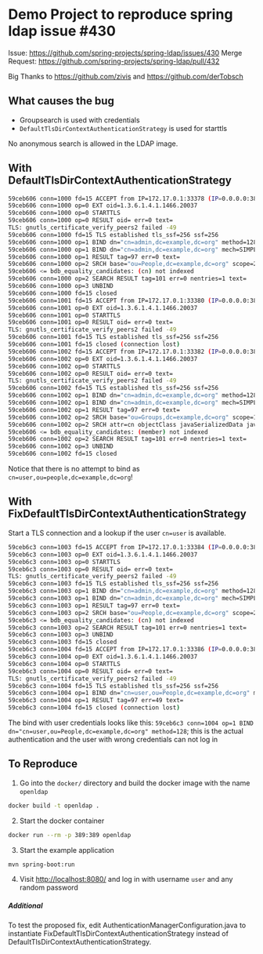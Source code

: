 # Demo Project to reproduce spring ldap issue #430

Issue: https://github.com/spring-projects/spring-ldap/issues/430
Merge Request: https://github.com/spring-projects/spring-ldap/pull/432

Big Thanks to https://github.com/zivis and https://github.com/derTobsch

## What causes the bug

* Groupsearch is used with credentials
* `DefaultTlsDirContextAuthenticationStrategy` is used for starttls

No anonymous search is allowed in the LDAP image.

## With DefaultTlsDirContextAuthenticationStrategy

```bash
59ceb606 conn=1000 fd=15 ACCEPT from IP=172.17.0.1:33378 (IP=0.0.0.0:389)
59ceb606 conn=1000 op=0 EXT oid=1.3.6.1.4.1.1466.20037
59ceb606 conn=1000 op=0 STARTTLS
59ceb606 conn=1000 op=0 RESULT oid= err=0 text=
TLS: gnutls_certificate_verify_peers2 failed -49
59ceb606 conn=1000 fd=15 TLS established tls_ssf=256 ssf=256
59ceb606 conn=1000 op=1 BIND dn="cn=admin,dc=example,dc=org" method=128
59ceb606 conn=1000 op=1 BIND dn="cn=admin,dc=example,dc=org" mech=SIMPLE ssf=0
59ceb606 conn=1000 op=1 RESULT tag=97 err=0 text=
59ceb606 conn=1000 op=2 SRCH base="ou=People,dc=example,dc=org" scope=2 deref=3 filter="(cn=user)"
59ceb606 <= bdb_equality_candidates: (cn) not indexed
59ceb606 conn=1000 op=2 SEARCH RESULT tag=101 err=0 nentries=1 text=
59ceb606 conn=1000 op=3 UNBIND
59ceb606 conn=1000 fd=15 closed
59ceb606 conn=1001 fd=15 ACCEPT from IP=172.17.0.1:33380 (IP=0.0.0.0:389)
59ceb606 conn=1001 op=0 EXT oid=1.3.6.1.4.1.1466.20037
59ceb606 conn=1001 op=0 STARTTLS
59ceb606 conn=1001 op=0 RESULT oid= err=0 text=
TLS: gnutls_certificate_verify_peers2 failed -49
59ceb606 conn=1001 fd=15 TLS established tls_ssf=256 ssf=256
59ceb606 conn=1001 fd=15 closed (connection lost)
59ceb606 conn=1002 fd=15 ACCEPT from IP=172.17.0.1:33382 (IP=0.0.0.0:389)
59ceb606 conn=1002 op=0 EXT oid=1.3.6.1.4.1.1466.20037
59ceb606 conn=1002 op=0 STARTTLS
59ceb606 conn=1002 op=0 RESULT oid= err=0 text=
TLS: gnutls_certificate_verify_peers2 failed -49
59ceb606 conn=1002 fd=15 TLS established tls_ssf=256 ssf=256
59ceb606 conn=1002 op=1 BIND dn="cn=admin,dc=example,dc=org" method=128
59ceb606 conn=1002 op=1 BIND dn="cn=admin,dc=example,dc=org" mech=SIMPLE ssf=0
59ceb606 conn=1002 op=1 RESULT tag=97 err=0 text=
59ceb606 conn=1002 op=2 SRCH base="ou=Groups,dc=example,dc=org" scope=1 deref=3 filter="(member=cn=user,ou=people,dc=example,dc=org)"
59ceb606 conn=1002 op=2 SRCH attr=cn objectClass javaSerializedData javaClassName javaFactory javaCodeBase javaReferenceAddress javaClassNames javaRemoteLocation
59ceb606 <= bdb_equality_candidates: (member) not indexed
59ceb606 conn=1002 op=2 SEARCH RESULT tag=101 err=0 nentries=1 text=
59ceb606 conn=1002 op=3 UNBIND
59ceb606 conn=1002 fd=15 closed
```

Notice that there is no attempt to bind as `cn=user,ou=people,dc=example,dc=org`!

## With FixDefaultTlsDirContextAuthenticationStrategy

Start a TLS connection and a lookup if the user `cn=user` is available.

```bash
59ceb6c3 conn=1003 fd=15 ACCEPT from IP=172.17.0.1:33384 (IP=0.0.0.0:389)
59ceb6c3 conn=1003 op=0 EXT oid=1.3.6.1.4.1.1466.20037
59ceb6c3 conn=1003 op=0 STARTTLS
59ceb6c3 conn=1003 op=0 RESULT oid= err=0 text=
TLS: gnutls_certificate_verify_peers2 failed -49
59ceb6c3 conn=1003 fd=15 TLS established tls_ssf=256 ssf=256
59ceb6c3 conn=1003 op=1 BIND dn="cn=admin,dc=example,dc=org" method=128
59ceb6c3 conn=1003 op=1 BIND dn="cn=admin,dc=example,dc=org" mech=SIMPLE ssf=0
59ceb6c3 conn=1003 op=1 RESULT tag=97 err=0 text=
59ceb6c3 conn=1003 op=2 SRCH base="ou=People,dc=example,dc=org" scope=2 deref=3 filter="(cn=user)"
59ceb6c3 <= bdb_equality_candidates: (cn) not indexed
59ceb6c3 conn=1003 op=2 SEARCH RESULT tag=101 err=0 nentries=1 text=
59ceb6c3 conn=1003 op=3 UNBIND
59ceb6c3 conn=1003 fd=15 closed
59ceb6c3 conn=1004 fd=15 ACCEPT from IP=172.17.0.1:33386 (IP=0.0.0.0:389)
59ceb6c3 conn=1004 op=0 EXT oid=1.3.6.1.4.1.1466.20037
59ceb6c3 conn=1004 op=0 STARTTLS
59ceb6c3 conn=1004 op=0 RESULT oid= err=0 text=
TLS: gnutls_certificate_verify_peers2 failed -49
59ceb6c3 conn=1004 fd=15 TLS established tls_ssf=256 ssf=256
59ceb6c3 conn=1004 op=1 BIND dn="cn=user,ou=People,dc=example,dc=org" method=128
59ceb6c3 conn=1004 op=1 RESULT tag=97 err=49 text=
59ceb6c3 conn=1004 fd=15 closed (connection lost)
```

The bind with user credentials looks like this: `59ceb6c3 conn=1004 op=1 BIND dn="cn=user,ou=People,dc=example,dc=org" method=128`; this is the actual authentication and the user with wrong credentials can not log in

## To Reproduce

1. Go into the `docker/` directory and build the docker image with the name `openldap`

```bash
docker build -t openldap .
```

2. Start the docker container

```bash
docker run --rm -p 389:389 openldap
```

3. Start the example application

```bash
mvn spring-boot:run
```

4. Visit <http://localhost:8080/> and log in with username `user` and any random password

##### Additional

To test the proposed fix, edit AuthenticationManagerConfiguration.java to instantiate FixDefaultTlsDirContextAuthenticationStrategy instead of DefaultTlsDirContextAuthenticationStrategy.
